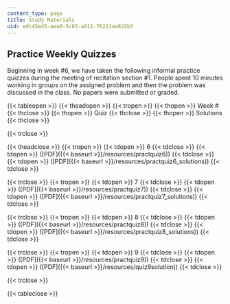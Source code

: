 ```yaml
---
content_type: page
title: Study Materials
uid: edc45e45-aea0-5c85-a011-76221ae822b3
---
```


Practice Weekly Quizzes
-----------------------

Beginning in week #6, we have taken the following informal practice quizzes during the meeting of recitation section #1. People spent 10 minutes working in groups on the assigned problem and then the problem was discussed in the class. No papers were submitted or graded.

{{< tableopen >}}
{{< theadopen >}}
{{< tropen >}}
{{< thopen >}}
Week #
{{< thclose >}}
{{< thopen >}}
Quiz
{{< thclose >}}
{{< thopen >}}
Solutions
{{< thclose >}}

{{< trclose >}}

{{< theadclose >}}
{{< tropen >}}
{{< tdopen >}}
6
{{< tdclose >}}
{{< tdopen >}}
([PDF]({{< baseurl >}}/resources/practquiz6))
{{< tdclose >}}
{{< tdopen >}}
([PDF]({{< baseurl >}}/resources/practquiz6_solutions))
{{< tdclose >}}

{{< trclose >}}
{{< tropen >}}
{{< tdopen >}}
7
{{< tdclose >}}
{{< tdopen >}}
([PDF]({{< baseurl >}}/resources/practquiz7))
{{< tdclose >}}
{{< tdopen >}}
([PDF]({{< baseurl >}}/resources/practquiz7_solutions))
{{< tdclose >}}

{{< trclose >}}
{{< tropen >}}
{{< tdopen >}}
8
{{< tdclose >}}
{{< tdopen >}}
([PDF]({{< baseurl >}}/resources/practquiz8))
{{< tdclose >}}
{{< tdopen >}}
([PDF]({{< baseurl >}}/resources/practquiz8_solutions))
{{< tdclose >}}

{{< trclose >}}
{{< tropen >}}
{{< tdopen >}}
9
{{< tdclose >}}
{{< tdopen >}}
([PDF]({{< baseurl >}}/resources/practquiz9))
{{< tdclose >}}
{{< tdopen >}}
([PDF]({{< baseurl >}}/resources/quiz9solution))
{{< tdclose >}}

{{< trclose >}}

{{< tableclose >}}